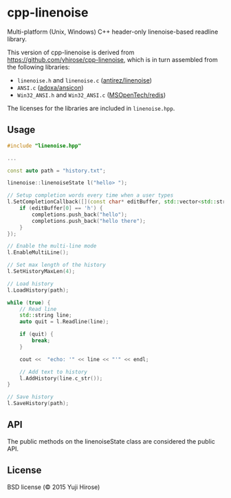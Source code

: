 cpp-linenoise
=============

Multi-platform (Unix, Windows) C++ header-only linenoise-based readline library.

This version of cpp-linenoise is derived from https://github.com/yhirose/cpp-linenoise,
which is in turn assembled from the following libraries:

 * `linenoise.h` and `linenoise.c` ([antirez/linenoise](https://github.com/antirez/linenoise))
 * `ANSI.c` ([adoxa/ansicon](https://github.com/adoxa/ansicon))
 * `Win32_ANSI.h` and `Win32_ANSI.c` ([MSOpenTech/redis](https://github.com/MSOpenTech/redis))

The licenses for the libraries are included in `linenoise.hpp`.

Usage
-----

```c++
#include "linenoise.hpp"

...

const auto path = "history.txt";

linenoise::linenoiseState l("hello> ");

// Setup completion words every time when a user types
l.SetCompletionCallback([](const char* editBuffer, std::vector<std::string>& completions) {
    if (editBuffer[0] == 'h') {
        completions.push_back("hello");
        completions.push_back("hello there");
    }
});

// Enable the multi-line mode
l.EnableMultiLine();

// Set max length of the history
l.SetHistoryMaxLen(4);

// Load history
l.LoadHistory(path);

while (true) {
    // Read line
    std::string line;
    auto quit = l.Readline(line);

    if (quit) {
        break;
    }

    cout <<  "echo: '" << line << "'" << endl;

    // Add text to history
    l.AddHistory(line.c_str());
}

// Save history
l.SaveHistory(path);
```

API
---

The public methods on the linenoiseState class are considered the public API.

License
-------

BSD license (© 2015 Yuji Hirose)
